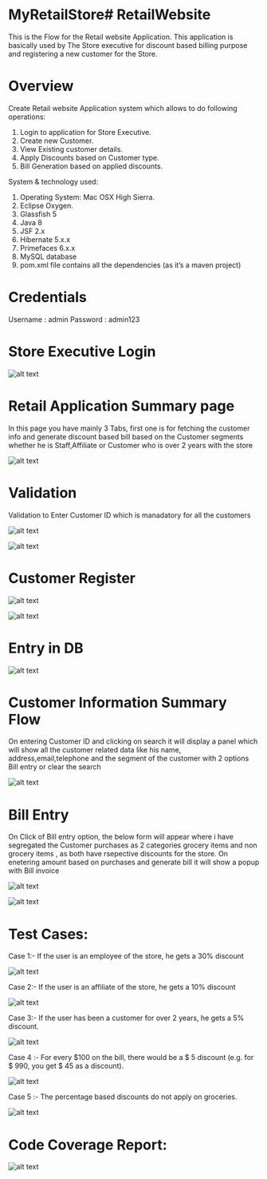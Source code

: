 # MyRetailStore# RetailWebsite
This is the Flow for the Retail website Application. This application is basically used by The Store executive for discount based billing purpose and registering a new customer for the Store.

# Overview
Create Retail website Application	system	which	allows	to	do	following	operations:
1. Login to application for Store Executive.
2. Create new Customer.
3. View Existing customer details.
4. Apply Discounts based on Customer type.
5. Bill Generation based on applied discounts.

System	&	technology	used:

1. Operating	System:	Mac	OSX	High	Sierra.
2. Eclipse	Oxygen.
3. Glassfish 5
4. Java	8
5. JSF	2.x
6. Hibernate	5.x.x
7. Primefaces	6.x.x
8. MySQL	database
9. pom.xml	file	contains	all	the	dependencies	(as	it’s	a	maven	project)


# Credentials
Username : admin Password : admin123


# Store Executive Login

![alt text](https://github.com/mohdfaizkhan/MyRetailStore/blob/master/screenshot/1.png "preview1")

# Retail Application Summary page
In this page you have mainly 3 Tabs, first one is for fetching the customer info and generate discount based bill based on the Customer segments whether he is Staff,Affiliate or Customer who is over  2 years with the store

![alt text](https://github.com/mohdfaizkhan/MyRetailStore/blob/master/screenshot/2.png "preview2")

# Validation 
Validation to Enter Customer ID which is manadatory for all the customers

![alt text](https://github.com/mohdfaizkhan/MyRetailStore/blob/master/screenshot/3.png "preview3")

![alt text](https://github.com/mohdfaizkhan/MyRetailStore/blob/master/screenshot/4.png "preview4")

# Customer Register
![alt text](https://github.com/mohdfaizkhan/MyRetailStore/blob/master/screenshot/5.png "preview5")

![alt text](https://github.com/mohdfaizkhan/MyRetailStore/blob/master/screenshot/8.png "preview8")

# Entry in DB
![alt text](https://github.com/mohdfaizkhan/MyRetailStore/blob/master/screenshot/7.png "preview7")

# Customer Information Summary Flow
On entering Customer ID and clicking on search it will display a panel which will show all the customer related data like his name, address,email,telephone and the segment of the customer with 2 options Bill entry or clear the search

![alt text](https://github.com/mohdfaizkhan/MyRetailStore/blob/master/screenshot/10.png "preview10")

# Bill Entry
On Click of Bill entry option, the below form will appear where i have segregated the Customer purchases as 2 categories grocery items and non grocery items , as both have rsepective discounts for the store. On enetering amount based on purchases and generate bill it will show a popup with Bill invoice

![alt text](https://github.com/mohdfaizkhan/MyRetailStore/blob/master/screenshot/11.png "preview11")

![alt text](https://github.com/mohdfaizkhan/MyRetailStore/blob/master/screenshot/12.png "preview12")

# Test Cases: 
Case 1:- If the user is an employee of the store, he gets a 30% discount

![alt text](https://github.com/mohdfaizkhan/MyRetailStore/blob/master/screenshot/12.png "preview12")

Case 2:- If the user is an affiliate of the store, he gets a 10% discount

![alt text](https://github.com/mohdfaizkhan/MyRetailStore/blob/master/screenshot/13.png "preview13")

Case 3:- If the user has been a customer for over 2 years, he gets a 5% discount.

![alt text](https://github.com/mohdfaizkhan/MyRetailStore/blob/master/screenshot/16.png "preview16")

Case 4 :- For every $100 on the bill, there would be a $ 5 discount (e.g. for $ 990, you get $ 45
as a discount).

![alt text](https://github.com/mohdfaizkhan/MyRetailStore/blob/master/screenshot/14.png "preview14")

Case 5 :- The percentage based discounts do not apply on groceries.

![alt text](https://github.com/mohdfaizkhan/MyRetailStore/blob/master/screenshot/15.png "preview15")


# Code Coverage Report:

![alt text](https://github.com/mohdfaizkhan/MyRetailStore/blob/master/screenshot/CodeCovrage.png "preview16")




